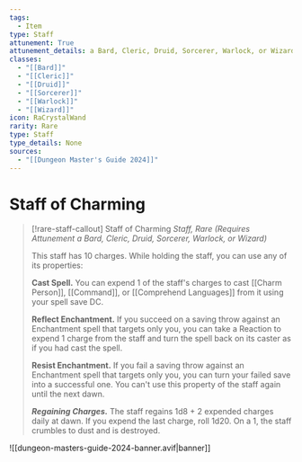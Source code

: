 ```yaml
---
tags:
  - Item
type: Staff
attunement: True
attunement_details: a Bard, Cleric, Druid, Sorcerer, Warlock, or Wizard
classes:
  - "[[Bard]]"
  - "[[Cleric]]"
  - "[[Druid]]"
  - "[[Sorcerer]]"
  - "[[Warlock]]"
  - "[[Wizard]]"
icon: RaCrystalWand
rarity: Rare
type: Staff
type_details: None
sources: 
  - "[[Dungeon Master's Guide 2024]]"
---
```

# Staff of Charming
>[!rare-staff-callout] Staff of Charming
>_Staff, Rare (Requires Attunement a Bard, Cleric, Druid, Sorcerer, Warlock, or Wizard)_
>
>This staff has 10 charges. While holding the staff, you can use any of its properties:
>
>**Cast Spell.** You can expend 1 of the staff's charges to cast [[Charm Person]], [[Command]], or [[Comprehend Languages]] from it using your spell save DC.
>
>**Reflect Enchantment.** If you succeed on a saving throw against an Enchantment spell that targets only you, you can take a Reaction to expend 1 charge from the staff and turn the spell back on its caster as if you had cast the spell.
>
>**Resist Enchantment.** If you fail a saving throw against an Enchantment spell that targets only you, you can turn your failed save into a successful one. You can't use this property of the staff again until the next dawn.
>
>**_Regaining Charges._** The staff regains 1d8 + 2 expended charges daily at dawn. If you expend the last charge, roll 1d20. On a 1, the staff crumbles to dust and is destroyed.
>


![[dungeon-masters-guide-2024-banner.avif|banner]]